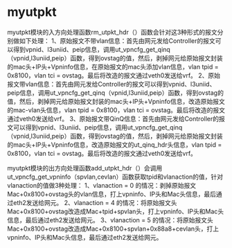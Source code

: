 # myutpkt
 myutpkt模块的入方向处理函数rm_utpkt_hdr（）函数会针对这3种形式的报文分别做如下处理：
 1、原始报文不带vlan信息：首先由网元发给Controller的报文可以得到vpnid、l3uniid、peip信息，调用ut_vpncfg_get_qinq（vpnid,l3uniid,peip）函数，得到ovstag的值，然后，剥掉网元给原始报文封装的mac头+IP头+Vpninfo信息，在原始报文的mac头添加vlan信息，vlan tpid = 0x8100，vlan tci = ovstag。最后将改造的报文通过veth0发送给vrf。
 2、原始报文带vlan信息：首先由网元发给Controller的报文可以得到vpnid、l3uniid、peip信息，调用ut_vpncfg_get_qinq（vpnid,l3uniid,peip）函数，得到ovstag的值，然后，剥掉网元给原始报文封装的mac头+IP头+Vpninfo信息，改造原始报文的mac-vlan头信息，vlan tpid = 0x8100，vlan tci = ovstag。最后将改造的报文通过veth0发送给vrf。
 3、原始报文带QinQ信息：首先由网元发给Controller的报文可以得到vpnid、l3uniid、peip信息，调用ut_vpncfg_get_qinq（vpnid,l3uniid,peip）函数，得到ovstag的值，然后，剥掉网元给原始报文封装的mac头+IP头+Vpninfo信息，改造原始报文的ut_qinq_hdr头信息，vlan tpid = 0x8100，vlan tci = ovstag。最后将改造的报文通过veth0发送给vrf。

  myutpkt模块的出方向处理函数add_utpkt_hdr（）会调用ut_vpncfg_get_vpninfo（spvlan,cevlan）函数获取tpid和vlanaction的值，针对vlanaction的值做3种处理：
  1、vlanaction = 0 的情况：剥掉原始报文Mac+0x8100+ovstag头的vlan信息，打上vpninfo、IP头和Mac头信息，最后通过eth2发送给网元。
  2、vlanaction = 4 的情况：将原始报文头Mac+0x8100+ovstag改造成Mac+tpid+spvlan头，打上vpninfo、IP头和Mac头信息，最后通过eth2发送给网元。
  3、vlanaction = 5 的情况：将原始报文头Mac+0x8100+ovstag改造成Mac+0x8100+spvlan+0x88a8+cevlan头，打上vpninfo、IP头和Mac头信息，最后通过eth2发送给网元。
